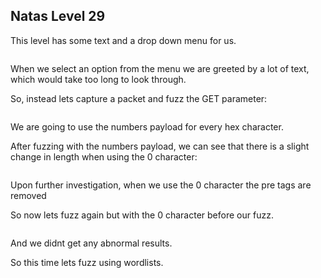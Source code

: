 <h2>Natas Level 29</h2>
<p>This level has some text and a drop down menu for us.</p>
<img src=>
<p>When we select an option from the menu we are greeted by a lot of text, which would take too long to look through.</p>
<p>So, instead lets capture a packet and fuzz the GET parameter:</p>
<img src=>
<p>We are going to use the numbers payload for every hex character.</p>
<p>After fuzzing with the numbers payload, we can see that there is a slight change in length when using the 0 character:</p>
<img src=>
<p>Upon further investigation, when we use the 0 character the pre tags are removed</p>
<p>So now lets fuzz again but with the 0 character before our fuzz.</p>
<img src=>
<p>And we didnt get any abnormal results.</p>
<p>So this time lets fuzz using wordlists.</p>
